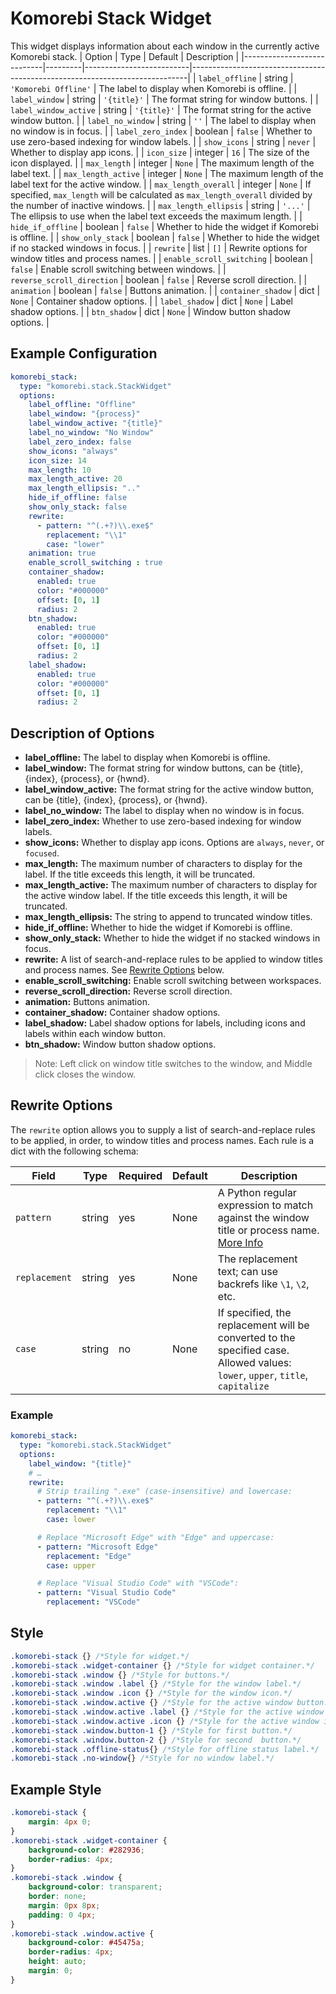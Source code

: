 # Komorebi Stack Widget
This widget displays information about each window in the currently active Komorebi stack.
| Option                     | Type    | Default                  | Description                                                                 |
|----------------------------|---------|--------------------------|-----------------------------------------------------------------------------|
| `label_offline`          | string  | `'Komorebi Offline'`     | The label to display when Komorebi is offline.                              |
| `label_window`    | string  | `'{title}'`              | The format string for window buttons.                                    |
| `label_window_active` | string | `'{title}'`              | The format string for the active window button.                          |
| `label_no_window`       | string  | `''`                     | The label to display when no window is in focus.                                         |
| `label_zero_index`        | boolean | `false`    | Whether to use zero-based indexing for window labels.                    |
| `show_icons`        | string | `never`                                                                  | Whether to display app icons.                                  |
| `icon_size`   | integer | `16`                                                                    | The size of the icon displayed.                              |
| `max_length`        | integer | `None`    | The maximum length of the label text.              |
| `max_length_active`        | integer | `None`    | The maximum length of the label text for the active window.              |
| `max_length_overall`        | integer | `None`    | If specified, `max_length` will be calculated as `max_length_overall` divided by the number of inactive windows.       |
| `max_length_ellipsis`        | string | `'...'`    | The ellipsis to use when the label text exceeds the maximum length.              |
| `hide_if_offline`       | boolean | `false`         | Whether to hide the widget if Komorebi is offline.                          |
| `show_only_stack`       | boolean | `false`         | Whether to hide the widget if no stacked windows in focus.                |
| `rewrite`               | list    | `[]`            | Rewrite options for window titles and process names.                      |
| `enable_scroll_switching` | boolean | `false`      | Enable scroll switching between windows.                                 |
| `reverse_scroll_direction` | boolean | `false`      | Reverse scroll direction.                                                  |
| `animation`  | boolean | `false`      | Buttons animation.                                           |
| `container_shadow`      | dict    | `None`                  | Container shadow options.                                |
| `label_shadow`            | dict    | `None`                  | Label shadow options.                       |
| `btn_shadow`            | dict    | `None`                  | Window button shadow options.                         |

## Example Configuration

```yaml
komorebi_stack:
  type: "komorebi.stack.StackWidget"
  options:
    label_offline: "Offline"
    label_window: "{process}"
    label_window_active: "{title}"
    label_no_window: "No Window"
    label_zero_index: false
    show_icons: "always"
    icon_size: 14
    max_length: 10
    max_length_active: 20
    max_length_ellipsis: ".."
    hide_if_offline: false
    show_only_stack: false
    rewrite:
      - pattern: "^(.+?)\\.exe$"
        replacement: "\\1"
        case: "lower"
    animation: true
    enable_scroll_switching : true
    container_shadow:
      enabled: true
      color: "#000000"
      offset: [0, 1]
      radius: 2
    btn_shadow:
      enabled: true
      color: "#000000"
      offset: [0, 1]
      radius: 2
    label_shadow:
      enabled: true
      color: "#000000"
      offset: [0, 1]
      radius: 2
```

## Description of Options
- **label_offline:** The label to display when Komorebi is offline.
- **label_window:** The format string for window buttons, can be {title}, {index}, {process}, or {hwnd}.
- **label_window_active:** The format string for the active window button, can be {title}, {index}, {process}, or {hwnd}.
- **label_no_window:** The label to display when no window is in focus.  
- **label_zero_index:** Whether to use zero-based indexing for window labels.
- **show_icons:** Whether to display app icons. Options are `always`, `never`, or `focused`.
- **max_length:** The maximum number of characters to display for the label. If the title exceeds this length, it will be truncated.
- **max_length_active:** The maximum number of characters to display for the active window label. If the title exceeds this length, it will be truncated.
- **max_length_ellipsis:** The string to append to truncated window titles.  
- **hide_if_offline:** Whether to hide the widget if Komorebi is offline.
- **show_only_stack:** Whether to hide the widget if no stacked windows in focus.   
- **rewrite:** A list of search-and-replace rules to be applied to window titles and process names. See [Rewrite Options](#rewrite-options) below.
- **enable_scroll_switching:** Enable scroll switching between workspaces.
- **reverse_scroll_direction:** Reverse scroll direction.
- **animation:** Buttons animation.
- **container_shadow:** Container shadow options.
- **label_shadow:** Label shadow options for labels, including icons and labels within each window button.
- **btn_shadow:** Window button shadow options.

> Note:
> Left click on window title switches to the window, and Middle click closes the window.

## Rewrite Options

The `rewrite` option allows you to supply a list of search-and-replace rules to be applied, in order, to window titles and process names. Each rule is a dict with the following schema:

| Field       | Type    | Required | Default | Description                                                                                      |
|-------------|---------|----------|---------|--------------------------------------------------------------------------------------------------|
| `pattern`   | string  | yes      | None   | A Python regular expression to match against the window title or process name. [More Info](https://docs.python.org/3/library/re.html)    |
| `replacement`| string | yes      | None   | The replacement text; can use backrefs like `\1`, `\2`, etc.                                     |
| `case`      | string  | no       | None   | If specified, the replacement will be converted to the specified case. Allowed values: `lower`, `upper`, `title`, `capitalize` |

### Example
```yaml
komorebi_stack:
  type: "komorebi.stack.StackWidget"
  options:
    label_window: "{title}"
    # …
    rewrite:
      # Strip trailing ".exe" (case-insensitive) and lowercase:
      - pattern: "^(.+?)\\.exe$"
        replacement: "\\1"
        case: lower

      # Replace "Microsoft Edge" with "Edge" and uppercase:
      - pattern: "Microsoft Edge"
        replacement: "Edge"
        case: upper

      # Replace "Visual Studio Code" with "VSCode":
      - pattern: "Visual Studio Code"
        replacement: "VSCode"
```

## Style
```css
.komorebi-stack {} /*Style for widget.*/
.komorebi-stack .widget-container {} /*Style for widget container.*/
.komorebi-stack .window {} /*Style for buttons.*/
.komorebi-stack .window .label {} /*Style for the window label.*/
.komorebi-stack .window .icon {} /*Style for the window icon.*/
.komorebi-stack .window.active {} /*Style for the active window button.*/
.komorebi-stack .window.active .label {} /*Style for the active window label.*/
.komorebi-stack .window.active .icon {} /*Style for the active window icon.*/
.komorebi-stack .window.button-1 {} /*Style for first button.*/
.komorebi-stack .window.button-2 {} /*Style for second  button.*/
.komorebi-stack .offline-status{} /*Style for offline status label.*/
.komorebi-stack .no-window{} /*Style for no window label.*/
```

## Example Style
```css
.komorebi-stack {
    margin: 4px 0;
}
.komorebi-stack .widget-container {
    background-color: #282936; 
    border-radius: 4px;
}
.komorebi-stack .window {
    background-color: transparent;
    border: none;
    margin: 0px 8px;
    padding: 0 4px;
}
.komorebi-stack .window.active {
    background-color: #45475a;
    border-radius: 4px;
    height: auto;
    margin: 0;
}
```
